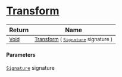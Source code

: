 # [Transform](./ComponentsToFeatures-100663582.md)



| Return | Name | 
| --- | --- | 
| <sub>[Void](https://docs.microsoft.com/en-us/dotnet/api/System.Void)</sub>| <sub>[Transform](./ComponentsToFeatures-100663582.md) ( [`Signature`](./../../Signature.md) signature )</sub>| <br>


#### Parameters
[`Signature`](./../../Signature.md) signature